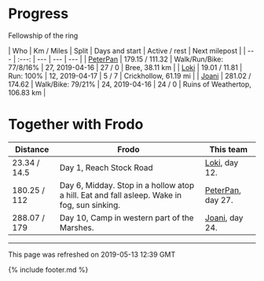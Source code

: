 
# Progress

Fellowship of the ring

| Who | Km / Miles | Split | Days and start | Active / rest | Next milepost |
| --- | :---: | --- | --- | --- |
| [PeterPan](users/PeterPan.md) | 179.15 / 111.32 | Walk/Run/Bike: 77/8/16% | 27, 2019-04-16 | 27 / 0 | Bree, 38.11 km |
| [Loki](users/Loki.md) | 19.01 / 11.81 | Run: 100% | 12, 2019-04-17 | 5 / 7 | Crickhollow, 61.19 mi |
| [Joani](users/Joani.md) | 281.02 / 174.62 | Walk/Bike: 79/21% | 24, 2019-04-16 | 24 / 0 | Ruins of Weathertop, 106.83 km |

# Together with Frodo

| Distance | Frodo | This team |
| --- | --- | --- |
| 23.34 / 14.5 | Day 1, Reach Stock Road |  [Loki](users/Loki.md), day 12. |
| 180.25 / 112 | Day 6, Midday. Stop in a hollow atop a hill. Eat and fall asleep. Wake in fog, sun sinking. |  [PeterPan](users/PeterPan.md), day 27. |
| 288.07 / 179 | Day 10, Camp in western part of the Marshes. |  [Joani](users/Joani.md), day 24. |

---
This page was refreshed on 2019-05-13 12:39 GMT

{% include footer.md %}
